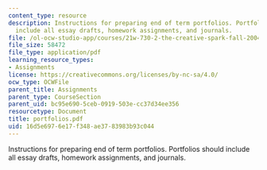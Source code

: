 ```yaml
---
content_type: resource
description: Instructions for preparing end of term portfolios. Portfolios should
  include all essay drafts, homework assignments, and journals.
file: /ol-ocw-studio-app/courses/21w-730-2-the-creative-spark-fall-2004/16d5e6976e17f348ae3783983b93c044_portfolios.pdf
file_size: 58472
file_type: application/pdf
learning_resource_types:
- Assignments
license: https://creativecommons.org/licenses/by-nc-sa/4.0/
ocw_type: OCWFile
parent_title: Assignments
parent_type: CourseSection
parent_uid: bc95e690-5ceb-0919-503e-cc37d34ee356
resourcetype: Document
title: portfolios.pdf
uid: 16d5e697-6e17-f348-ae37-83983b93c044
---
```

Instructions for preparing end of term portfolios. Portfolios should include all essay drafts, homework assignments, and journals.